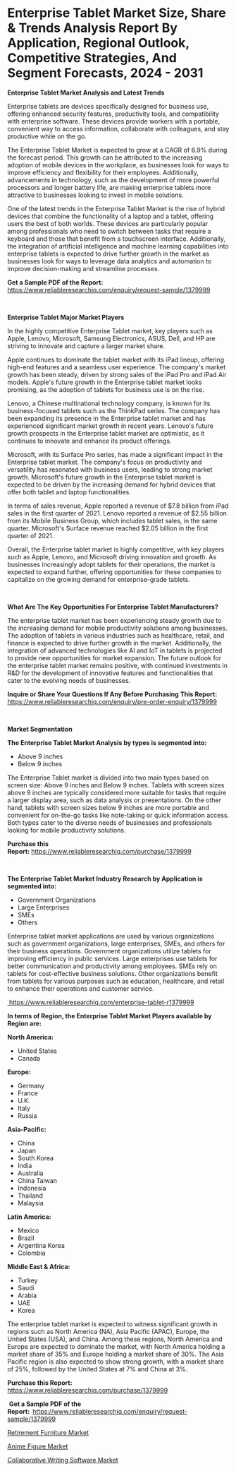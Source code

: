 <p><h1>Enterprise Tablet Market Size, Share & Trends Analysis Report By Application, Regional Outlook, Competitive Strategies, And Segment Forecasts, 2024 - 2031</h1></p><p><strong>Enterprise Tablet Market Analysis and Latest Trends</strong></p>
<p><p>Enterprise tablets are devices specifically designed for business use, offering enhanced security features, productivity tools, and compatibility with enterprise software. These devices provide workers with a portable, convenient way to access information, collaborate with colleagues, and stay productive while on the go.</p><p>The Enterprise Tablet Market is expected to grow at a CAGR of 6.9% during the forecast period. This growth can be attributed to the increasing adoption of mobile devices in the workplace, as businesses look for ways to improve efficiency and flexibility for their employees. Additionally, advancements in technology, such as the development of more powerful processors and longer battery life, are making enterprise tablets more attractive to businesses looking to invest in mobile solutions.</p><p>One of the latest trends in the Enterprise Tablet Market is the rise of hybrid devices that combine the functionality of a laptop and a tablet, offering users the best of both worlds. These devices are particularly popular among professionals who need to switch between tasks that require a keyboard and those that benefit from a touchscreen interface. Additionally, the integration of artificial intelligence and machine learning capabilities into enterprise tablets is expected to drive further growth in the market as businesses look for ways to leverage data analytics and automation to improve decision-making and streamline processes.</p></p>
<p><strong>Get a Sample PDF of the Report:&nbsp;</strong> <a href="https://www.reliableresearchiq.com/enquiry/request-sample/1379999">https://www.reliableresearchiq.com/enquiry/request-sample/1379999</a></p>
<p>&nbsp;</p>
<p><strong>Enterprise Tablet Major Market Players</strong></p>
<p><p>In the highly competitive Enterprise Tablet market, key players such as Apple, Lenovo, Microsoft, Samsung Electronics, ASUS, Dell, and HP are striving to innovate and capture a larger market share.</p><p>Apple continues to dominate the tablet market with its iPad lineup, offering high-end features and a seamless user experience. The company's market growth has been steady, driven by strong sales of the iPad Pro and iPad Air models. Apple's future growth in the Enterprise tablet market looks promising, as the adoption of tablets for business use is on the rise.</p><p>Lenovo, a Chinese multinational technology company, is known for its business-focused tablets such as the ThinkPad series. The company has been expanding its presence in the Enterprise tablet market and has experienced significant market growth in recent years. Lenovo's future growth prospects in the Enterprise tablet market are optimistic, as it continues to innovate and enhance its product offerings.</p><p>Microsoft, with its Surface Pro series, has made a significant impact in the Enterprise tablet market. The company's focus on productivity and versatility has resonated with business users, leading to strong market growth. Microsoft's future growth in the Enterprise tablet market is expected to be driven by the increasing demand for hybrid devices that offer both tablet and laptop functionalities.</p><p>In terms of sales revenue, Apple reported a revenue of $7.8 billion from iPad sales in the first quarter of 2021. Lenovo reported a revenue of $2.55 billion from its Mobile Business Group, which includes tablet sales, in the same quarter. Microsoft's Surface revenue reached $2.05 billion in the first quarter of 2021.</p><p>Overall, the Enterprise tablet market is highly competitive, with key players such as Apple, Lenovo, and Microsoft driving innovation and growth. As businesses increasingly adopt tablets for their operations, the market is expected to expand further, offering opportunities for these companies to capitalize on the growing demand for enterprise-grade tablets.</p></p>
<p>&nbsp;</p>
<p><strong>What Are The Key Opportunities For Enterprise Tablet Manufacturers?</strong></p>
<p><p>The enterprise tablet market has been experiencing steady growth due to the increasing demand for mobile productivity solutions among businesses. The adoption of tablets in various industries such as healthcare, retail, and finance is expected to drive further growth in the market. Additionally, the integration of advanced technologies like AI and IoT in tablets is projected to provide new opportunities for market expansion. The future outlook for the enterprise tablet market remains positive, with continued investments in R&D for the development of innovative features and functionalities that cater to the evolving needs of businesses.</p></p>
<p><strong>Inquire or Share Your Questions If Any Before Purchasing This Report:</strong> <a href="https://www.reliableresearchiq.com/enquiry/pre-order-enquiry/1379999">https://www.reliableresearchiq.com/enquiry/pre-order-enquiry/1379999</a></p>
<p>&nbsp;</p>
<p><strong>Market Segmentation</strong></p>
<p><strong>The Enterprise Tablet Market Analysis by types is segmented into:</strong></p>
<p><ul><li>Above 9 inches</li><li>Below 9 inches</li></ul></p>
<p><p>The Enterprise Tablet market is divided into two main types based on screen size: Above 9 inches and Below 9 inches. Tablets with screen sizes above 9 inches are typically considered more suitable for tasks that require a larger display area, such as data analysis or presentations. On the other hand, tablets with screen sizes below 9 inches are more portable and convenient for on-the-go tasks like note-taking or quick information access. Both types cater to the diverse needs of businesses and professionals looking for mobile productivity solutions.</p></p>
<p><strong>Purchase this Report:&nbsp;</strong><a href="https://www.reliableresearchiq.com/purchase/1379999">https://www.reliableresearchiq.com/purchase/1379999</a></p>
<p>&nbsp;</p>
<p><strong>The Enterprise Tablet Market Industry Research by Application is segmented into:</strong></p>
<p><ul><li>Government Organizations</li><li>Large Enterprises</li><li>SMEs</li><li>Others</li></ul></p>
<p><p>Enterprise tablet market applications are used by various organizations such as government organizations, large enterprises, SMEs, and others for their business operations. Government organizations utilize tablets for improving efficiency in public services. Large enterprises use tablets for better communication and productivity among employees. SMEs rely on tablets for cost-effective business solutions. Other organizations benefit from tablets for various purposes such as education, healthcare, and retail to enhance their operations and customer service.</p></p>
<p><a href="https://www.reliableresearchiq.com/enterprise-tablet-r1379999">&nbsp;https://www.reliableresearchiq.com/enterprise-tablet-r1379999</a></p>
<p><strong>In terms of Region, the Enterprise Tablet Market Players available by Region are:</strong></p>
<p>
    <p> <strong> North America: </strong>
        <ul>
            <li>United States</li>
            <li>Canada</li>
        </ul>
        </p> 
    <p> <strong> Europe: </strong>
        <ul>
            <li>Germany</li>
            <li>France</li>
            <li>U.K.</li>
            <li>Italy</li>
            <li>Russia</li>
        </ul>
        </p> 
    <p> <strong> Asia-Pacific: </strong>
        <ul>
            <li>China</li>
            <li>Japan</li>
            <li>South Korea</li>
            <li>India</li>
            <li>Australia</li>
            <li>China Taiwan</li>
            <li>Indonesia</li>
            <li>Thailand</li>
            <li>Malaysia</li>
        </ul>
        </p> 
    <p> <strong> Latin America: </strong>
        <ul>
            <li>Mexico</li>
            <li>Brazil</li>
            <li>Argentina Korea</li>
            <li>Colombia</li>
        </ul>
        </p> 
    <p> <strong> Middle East & Africa: </strong>
        <ul>
            <li>Turkey</li>
            <li>Saudi</li>
            <li>Arabia</li>
            <li>UAE</li>
            <li>Korea</li>
        </ul>
    </p>
    </p>
<p><p>The enterprise tablet market is expected to witness significant growth in regions such as North America (NA), Asia Pacific (APAC), Europe, the United States (USA), and China. Among these regions, North America and Europe are expected to dominate the market, with North America holding a market share of 35% and Europe holding a market share of 30%. The Asia Pacific region is also expected to show strong growth, with a market share of 25%, followed by the United States at 7% and China at 3%.</p></p>
<p><strong>Purchase this Report: </strong><a href="https://www.reliableresearchiq.com/purchase/1379999">https://www.reliableresearchiq.com/purchase/1379999</a></p>
<p>&nbsp;<strong>Get a Sample PDF of the Report:&nbsp;&nbsp;</strong><a href="https://www.reliableresearchiq.com/enquiry/request-sample/1379999">https://www.reliableresearchiq.com/enquiry/request-sample/1379999</a></p>
<p><strong></strong></p>
<p><p><a href="https://github.com/hannahforsyth9786/Market-Research-Report-List-1/blob/main/retirement-furniture-market.md">Retirement Furniture Market</a></p><p><a href="https://github.com/daveutchsj/Market-Research-Report-List-1/blob/main/anime-figure-market.md">Anime Figure Market</a></p><p><a href="https://view.publitas.com/reportprime-1/collaborative-writing-software-market-size-share-trends-analysis-report-by-product-android-systems-ios-systems-windows-systems-others-and-segment-forecasts-2024-2031/">Collaborative Writing Software Market</a></p></p>
